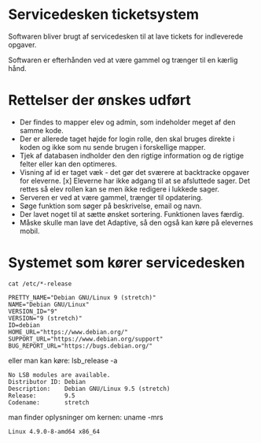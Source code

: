 # Servicedesken ticketsystem

Softwaren bliver brugt af servicedesken til at lave tickets for indleverede opgaver.

Softwaren er efterhånden ved at være gammel og trænger til en kærlig hånd.

# Rettelser der ønskes udført
* Der findes to mapper elev og admin, som indeholder meget af den samme kode.
* Der er allerede taget højde for login rolle, den skal bruges direkte i koden og ikke som nu sende brugen i forskellige mapper.
* Tjek af databasen indholder den den rigtige information og de rigtige felter eller kan den optimeres.
* Visning af id er taget væk - det gør det sværere at backtracke opgaver for eleverne.
[x] Eleverne har ikke adgang til at se afsluttede sager. Det rettes så elev rollen kan se men ikke redigere i lukkede sager.
* Serveren er ved at være gammel, trænger til opdatering.
* Søge funktion som søger på beskrivelse, email og navn.
* Der lavet noget til at sætte ønsket sortering. Funktionen laves færdig.
* Måske skulle man lave det Adaptive, så den også kan køre på elevernes mobil.

# Systemet som kører servicedesken
    cat /etc/*-release
    
    PRETTY_NAME="Debian GNU/Linux 9 (stretch)"
    NAME="Debian GNU/Linux"
    VERSION_ID="9"
    VERSION="9 (stretch)"
    ID=debian
    HOME_URL="https://www.debian.org/"
    SUPPORT_URL="https://www.debian.org/support"
    BUG_REPORT_URL="https://bugs.debian.org/"

eller man kan køre:
    lsb_release -a

    No LSB modules are available.
    Distributor ID: Debian
    Description:    Debian GNU/Linux 9.5 (stretch)
    Release:        9.5
    Codename:       stretch

man finder oplysninger om kernen:
    uname -mrs
    
    Linux 4.9.0-8-amd64 x86_64

